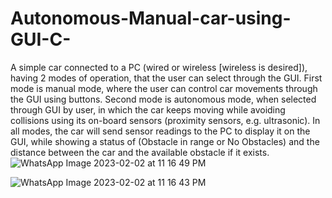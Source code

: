 # Autonomous-Manual-car-using-GUI-C-


A simple car connected to a PC (wired or wireless [wireless is desired]), having 2 modes of operation,
that the user can select through the GUI. First mode is manual mode, where the user can control car
movements through the GUI using buttons. Second mode is autonomous mode, when selected through
GUI by user, in which the car keeps moving while avoiding collisions using its on-board sensors
(proximity sensors, e.g. ultrasonic). In all modes, the car will send sensor readings to the PC to display it
on the GUI, while showing a status of (Obstacle in range or No Obstacles) and the distance between the
car and the available obstacle if it exists.
![WhatsApp Image 2023-02-02 at 11 16 49 PM](https://user-images.githubusercontent.com/101398177/216456002-8b6587d1-1807-4699-8ada-cef2688c469c.jpeg)

![WhatsApp Image 2023-02-02 at 11 16 43 PM](https://user-images.githubusercontent.com/101398177/216456051-fcdabb49-8452-4642-a87d-4dbfe37672d9.jpeg)
